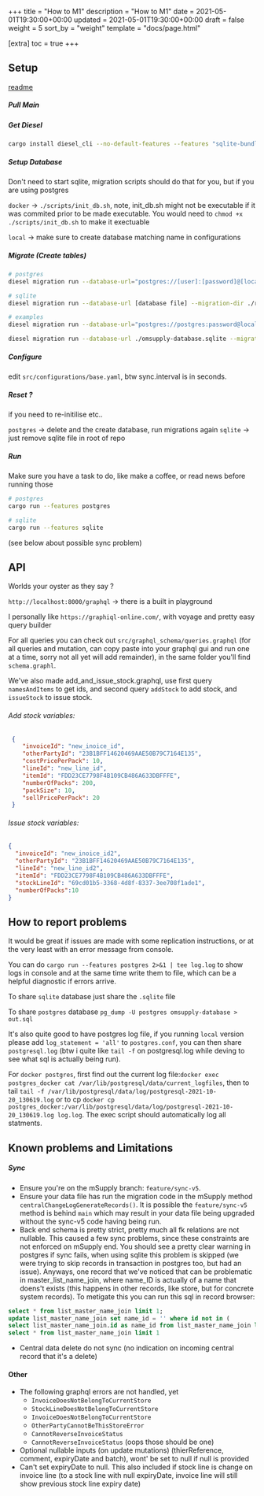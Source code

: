 +++
title = "How to M1"
description = "How to M1"
date = 2021-05-01T19:30:00+00:00
updated = 2021-05-01T19:30:00+00:00
draft = false
weight = 5
sort_by = "weight"
template = "docs/page.html"

[extra]
toc = true
+++

## Setup

[readme](https://github.com/openmsupply/remote-server#remote-server)

##### Pull Main

##### Get Diesel

```bash
cargo install diesel_cli --no-default-features --features "sqlite-bundled postgres"
```

##### Setup Database

Don't need to start sqlite, migration scripts should do that for you, but if you are using postgres

`docker` -> `./scripts/init_db.sh`, note, init_db.sh might not be executable if it was commited prior to be made executable. You would need to `chmod +x ./scripts/init_db.sh` to make it exectuable

`local` -> make sure to create database matching name in configurations

##### Migrate (Create tables)

```bash
# postgres
diesel migration run --database-url="postgres://[user]:[password]@[localhost]:[port]/[database]" --migration-dir ./repository/migrations/postgres

# sqlite
diesel migration run --database-url [database file] --migration-dir ./repository/migrations/sqlite

# examples
diesel migration run --database-url="postgres://postgres:password@localhost:5432/omsupply-database" --migration-dir ./repository/migrations/postgres

diesel migration run --database-url ./omsupply-database.sqlite --migration-dir ./repository/migrations/sqlite
```

##### Configure

edit `src/configurations/base.yaml`, btw sync.interval is in seconds.

##### Reset ?

if you need to re-initilise etc..

`postgres` -> delete and the create database, run migrations again
`sqlite` -> just remove sqlite file in root of repo

##### Run

Make sure you have a task to do, like make a coffee, or read news before running those

```bash
# postgres
cargo run --features postgres

# sqlite
cargo run --features sqlite
```

(see below about possible sync problem)

## API

Worlds your oyster as they say ?

`http://localhost:8000/graphql` -> there is a built in playground

I personally like `https://graphiql-online.com/`, with voyage and pretty easy query builder

For all queries you can check out `src/graphql_schema/queries.graphql` (for all queries and mutation, can copy paste into your graphql gui and run one at a time, sorry not all yet will add remainder), in the same folder you'll find `schema.graphl`.

We've also made add_and_issue_stock.graphql, use first query `namesAndItems` to get ids, and second query `addStock` to add stock, and `issueStock` to issue stock.

###### Add stock variables:

```JSON
 {
    "invoiceId": "new_inoice_id",
    "otherPartyId": "23B1BFF14620469AAE50B79C7164E135",
    "costPricePerPack": 10,
    "lineId": "new_line_id",
    "itemId": "FDD23CE7798F4B109CB486A633DBFFFE",
    "numberOfPacks": 200,
    "packSize": 10,
    "sellPricePerPack": 20
 }
```

###### Issue stock variables:

```JSON
{
  "invoiceId": "new_inoice_id2",
  "otherPartyId": "23B1BFF14620469AAE50B79C7164E135",
  "lineId": "new_line_id2",
  "itemId": "FDD23CE7798F4B109CB486A633DBFFFE",
  "stockLineId": "69cd01b5-3368-4d8f-8337-3ee708f1ade1",
  "numberOfPacks":10
}
```

## How to report problems

It would be great if issues are made with some replication instructions, or at the very least with an error message from console.

You can do `cargo run --features postgres 2>&1 | tee log.log` to show logs in console and at the same time write them to file, which can be a helpful diagnostic if errors arrive.

To share `sqlite` database just share the `.sqlite` file

To share `postgres` database `pg_dump -U postgres omsupply-database > out.sql`

It's also quite good to have postgres log file, if you running `local` version please add `log_statement = 'all'` to `postgres.conf`, you can then share `postgresql.log` (btw i quite like `tail -f` on postgresql.log while deving to see what sql is actually being run).

For `docker postgres`, first find out the current log file:`docker exec postgres_docker cat /var/lib/postgresql/data/current_logfiles`, then to tail `tail -f /var/lib/postgresql/data/log/postgresql-2021-10-20_130619.log` or to cp `docker cp postgres_docker:/var/lib/postgresql/data/log/postgresql-2021-10-20_130619.log log.log`. The exec script should automatically log all statments.

## Known problems and Limitations

##### Sync

- Ensure you're on the mSupply branch: `feature/sync-v5`.
- Ensure your data file has run the migration code in the mSupply method `centralChangeLogGenerateRecords()`. It is possible the `feature/sync-v5` method is behind `main` which may result in your data file being upgraded without the sync-v5 code having being run.
- Back end schema is pretty strict, pretty much all fk relations are not nullable. This caused a few sync problems, since these constraints are not enforced on mSupply end. You should see a pretty clear warning in postgres if sync fails, when using sqlite this problem is skipped (we were trying to skip records in transaction in postgres too, but had an issue).
  Anyways, one record that we've noticed that can be problematic in master_list_name_join, where name_ID is actually of a name that doens't exists (this happens in other records, like store, but for concrete system records). To metigate this you can run this sql in record browser:

```SQL
select * from list_master_name_join limit 1;
update list_master_name_join set name_id = '' where id not in (
select list_master_name_join.id as name_id from list_master_name_join left join name on list_master_name_join.name_ID = name.ID where name.id is not null);
select * from list_master_name_join limit 1
```

- Central data delete do not sync (no indication on incoming central record that it's a delete)

#### Other

* The following graphql errors are not handled, yet
  * `InvoiceDoesNotBelongToCurrentStore`
  * `StockLineDoesNotBelongToCurrentStore`
  * `InvoiceDoesNotBelongToCurrentStore`
  * `OtherPartyCannotBeThisStoreError`
  * `CannotReverseInvoiceStatus` 
  * `CannotReverseInvoiceStatus` (oops those should be one)
* Optional nullable inputs (on update mutations) (thierReference, comment, expiryDate and batch), wont' be set to null if null is provided
* Can't set expiryDate to null. This also included if stock line is change on invoice line (to a stock line with null expiryDate, invoice line will still show previous stock line expiry date)


